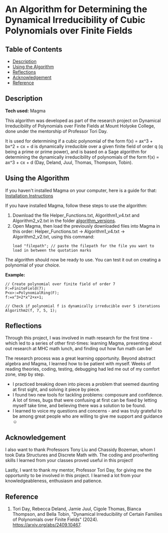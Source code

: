 # An Algorithm for Determining the Dynamical Irreducibility of Cubic Polynomials over Finite Fields


## Table of Contents

  - [Description](#description)
  - [Using the Algorithm](#using-the-algorithm)
  - [Reflections](#reflections)
  - [Acknowledgement](#acknowledgement)
  - [Reference](#reference)

## Description

**Tech used:** Magma

This algorithm was developed as part of the research project on Dynamical Irreducibiilty of Polynomials over Finite Fields at Mount Holyoke College, done under the mentorship of Professor Tori Day.

It is used for determining if a cubic polynomial of the form f(x) = ax^3 + bx^2 + cx + d is dynamically irreducible over a given finite field of order q (q being a prime or prime power), and is based on a Sage algorithm for determining the dynamically irreducibility of polynomials of the form f(x) = ax^3 + cx + d (Day, Deland, Juul, Thomas, Thompson, Tobin).

## Using the Algorithm

If you haven't installed Magma on your computer, here is a guide for that: [Installation Instructions](https://magma.maths.usyd.edu.au/magma/faq/install)

If you have installed Magma, follow these steps to use the algorithm:

1. Download the file Helper_Functions.txt, Algorithm1_v4.txt and Algorithm2_v2.txt in the folder [algorithm_versions](https://github.com/lminh209/Algorithm1/tree/main/algorithm_versions).
2. Open Magma, then load the previously downloaded files into Magma in this order: Helper_Functions.txt -> Algorithm1_v4.txt -> Algorithm2_v2.txt,
   using this command:
    ```
    load "filepath"; // paste the filepath for the file you want to load in between the quotation marks
   ```
The algorithm should now be ready to use. You can test it out on creating a polynomial of your choice.

**Example:**

```
// Create polynomial over finite field of order 7
F:=FiniteField(7);
P<x>:=PolynomialRing(F);
f:=x^3+2*x^2+x+1;

// Check if polynomial f is dynamically irreducible over 5 iterations
Algorithm2(f, 7, 5, 1);
```

## Reflections

Through this project, I was involved in math research for the first time - which led to a series of other first-times: learning Magma, presenting about out research at MHC math lunch, and finding out how fun math can be!

The research process was a great learning opportunity. Beyond abstract algebra and Magma, I learned how to be patient with myself. Weeks of reading theories, coding, testing, debugging had led me out of my comfort zone, step by step.

* I practiced breaking down into pieces a problem that seemed daunting at first sight, and solving it piece by piece.
* I found two new tools for tackling problems: composure and confidence. A lot of times, bugs that were confusing at first can be fixed by letting myself take time, and believing there was a solution to be found.
* I learned to voice my questions and concerns - and was truly grateful to be among great people who are willing to give me support and guidance ☺️

## Acknowledgement

I also want to thank Professors Tony Liu and Chassidy Bozeman, whom I took Data Structures and Discrete Math with. The coding and proofwriting skills I learned from your classes proved useful in this project!

Lastly, I want to thank my mentor, Professor Tori Day, for giving me the opportunity to be involved in this project. I learned a lot from your knowledgeableness, enthusiasm and patience.


## Reference

1. Tori Day, Rebecca Deland, Jamie Juul, Cigole Thomas, Bianca Thompson, and Bella Tobin, "Dynamical Irreducibility of Certain Families of Polynomials over Finite Fields" (2024). https://arxiv.org/abs/2409.10467.